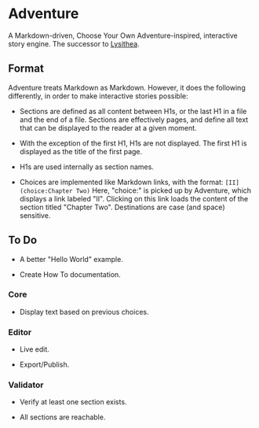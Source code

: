 # Adventure

A Markdown-driven, Choose Your Own Adventure-inspired, interactive story engine. The successor to [Lysithea](https://github.com/ubersmake/lysithea).

## Format

Adventure treats Markdown as Markdown. However, it does the following differently, in order to make interactive stories possible:

* Sections are defined as all content between H1s, or the last H1 in a file and the end of a file. Sections are effectively pages, and define all text that can be displayed to the reader at a given moment.

* With the exception of the first H1, H1s are not displayed. The first H1 is displayed as the title of the first page.

* H1s are used internally as section names.

* Choices are implemented like Markdown links, with the format: `[II](choice:Chapter Two)` Here, "choice:" is picked up by Adventure, which displays a link labeled "II". Clicking on this link loads the content of the section titled "Chapter Two". Destinations are case (and space) sensitive.

## To Do

* A better "Hello World" example.

* Create How To documentation.

### Core

* Display text based on previous choices.

### Editor

* Live edit.

* Export/Publish.

### Validator

* Verify at least one section exists.

* All sections are reachable.
